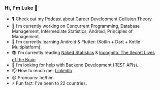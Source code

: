 ### Hi, I'm Luke 👋

-   :studio_microphone:  Check out my Podcast about Career Development [Collision Theory](https://sigep.buzzsprout.com/)
- 🔭  I’m currently working on Concurrent Programming, Database Management, Intermediate Statistics, Android, Principles of Management.
- 🌱  I’m currently learning Android & Flutter: (Kotlin + Dart + Kotlin Multiplatform).
-  :books:   I'm currently reading [Naked Statistics](https://www.amazon.com/Naked-Statistics-Stripping-Dread-Data/dp/1480590185) & [Incognito: The Secret Lives of the Brain](https://www.amazon.com/Incognito-Secret-Lives-David-Eagleman/dp/0307389928)
- 🤔  I’m looking for help with Backend Development (REST APIs).
- 📫  How to reach me: [LinkedIn](https://www.linkedin.com/in/luke-mcevoy/)
- 😄  Pronouns: he/him.
- ⚡  Fun fact: I've been to 22 countries.
